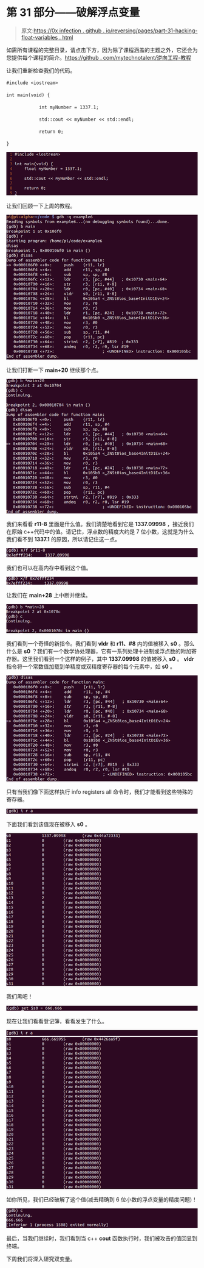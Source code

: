 # 第 31 部分——破解浮点变量

> 原文:[https://0x infection . github . io/reversing/pages/part-31-hacking-float-variables . html](https://0xinfection.github.io/reversing/pages/part-31-hacking-float-variables.html)

如需所有课程的完整目录，请点击下方，因为除了课程涵盖的主题之外，它还会为您提供每个课程的简介。[https://github . com/mytechnotalent/逆向工程-教程](https://github.com/mytechnotalent/Reverse-Engineering-Tutorial)

让我们重新检查我们的代码。

```
#include <iostream>

int main(void) {

            int myNumber = 1337.1;

            std::cout << myNumber << std::endl;

            return 0;

}

```

![](img/3aa038c207f352ec6c558da773fc8083.png)

让我们回顾一下上周的教程。

![](img/1f31762e91499920702ba783bd4e813d.png)

让我们打断一下 **main+20** 继续那个点。

![](img/f883e20e054c40f01da472fa62f0c5bc.png)

我们来看看 **r11-8** 里面是什么值。我们清楚地看到它是 **1337.09998** ，接近我们在原始 c++代码中的值。请记住，浮点数的精度大约是 7 位小数，这就是为什么我们看不到 **1337.1** 的原因，所以请记住这一点。

![](img/0e289493625f5c9d08016cef695ed8a2.png)

我们也可以在高内存中看到这个值。

![](img/3227c4b46732496f9f2cc3b38c86974b.png)

让我们在 **main+28** 上中断并继续。

![](img/b80570e87c3bff27fb2422a8deaf199b.png)

我们看到一个奇怪的新指令。我们看到 **vldr** 和 **r11、#8** 内的值被移入 **s0** 。那么什么是 **s0** ？我们有一个数学协处理器，它有一系列处理十进制或浮点数的附加寄存器。这里我们看到一个这样的例子，其中 **1337.09998** 的值被移入 **s0** 。 **vldr** 指令将一个常数值加载到单精度或双精度寄存器的每个元素中，如 **s0** 。

![](img/259e9a3c00ab771c805f3e2e039c7b73.png)

只有当我们像下面这样执行 info registers all 命令时，我们才能看到这些特殊的寄存器。

![](img/dfc7dc23de42b36ed2ea64b7c3e25013.png)

下面我们看到该值现在被移入 **s0** 。

![](img/b83e119f1e242e3e849b9441bbc7d9e2.png)

我们黑吧！

![](img/451ff0a3df76d05d0f2bae08b34cf299.png)

现在让我们看看登记簿，看看发生了什么。

![](img/584444956f6ae9f0cdc66fc2c92809ff.png)![](img/dae97a54c519c8b11900cf873c4e0a16.png)

如你所见，我们已经破解了这个值(减去精确到 6 位小数的浮点变量的精度问题)！

![](img/13d7d0cd67e10d3efcfdeed62019f01f.png)

最后，当我们继续时，我们看到当 c++ **cout** 函数执行时，我们被攻击的值回显到终端。

下周我们将深入研究双变量。